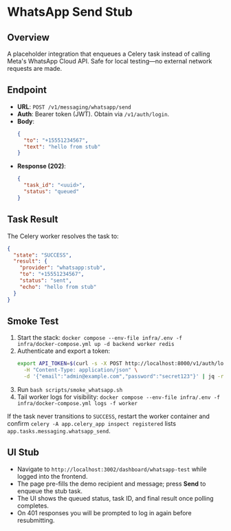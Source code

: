 # WhatsApp Send Stub

## Overview
A placeholder integration that enqueues a Celery task instead of calling Meta's WhatsApp Cloud API. Safe for local testing—no external network requests are made.

## Endpoint
- **URL**: `POST /v1/messaging/whatsapp/send`
- **Auth**: Bearer token (JWT). Obtain via `/v1/auth/login`.
- **Body**:
  ```json
  {
    "to": "+15551234567",
    "text": "hello from stub"
  }
  ```
- **Response (202)**:
  ```json
  {
    "task_id": "<uuid>",
    "status": "queued"
  }
  ```

## Task Result
The Celery worker resolves the task to:
```json
{
  "state": "SUCCESS",
  "result": {
    "provider": "whatsapp:stub",
    "to": "+15551234567",
    "status": "sent",
    "echo": "hello from stub"
  }
}
```

## Smoke Test
1. Start the stack: `docker compose --env-file infra/.env -f infra/docker-compose.yml up -d backend worker redis`
2. Authenticate and export a token:
   ```bash
   export API_TOKEN=$(curl -s -X POST http://localhost:8000/v1/auth/login \
     -H "Content-Type: application/json" \
     -d '{"email":"admin@example.com","password":"secret123"}' | jq -r .access_token)
   ```
3. Run `bash scripts/smoke_whatsapp.sh`
4. Tail worker logs for visibility: `docker compose --env-file infra/.env -f infra/docker-compose.yml logs -f worker`

If the task never transitions to `SUCCESS`, restart the worker container and confirm `celery -A app.celery_app inspect registered` lists `app.tasks.messaging.whatsapp_send`.

## UI Stub
- Navigate to `http://localhost:3002/dashboard/whatsapp-test` while logged into the frontend.
- The page pre-fills the demo recipient and message; press **Send** to enqueue the stub task.
- The UI shows the queued status, task ID, and final result once polling completes.
- On 401 responses you will be prompted to log in again before resubmitting.
